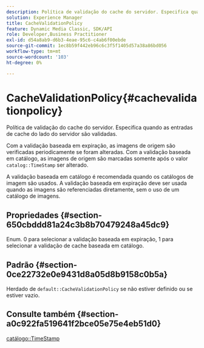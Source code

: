 ```yaml
---
description: Política de validação do cache do servidor. Especifica quando as entradas de cache do lado do servidor são validadas.
solution: Experience Manager
title: CacheValidationPolicy
feature: Dynamic Media Classic, SDK/API
role: Developer,Business Practitioner
exl-id: d54a8ab9-d6b3-4eae-95c6-c4ab6f00ebde
source-git-commit: 1ec8b59f442eb96c6c3f5f1405d57a38a86bd056
workflow-type: tm+mt
source-wordcount: '103'
ht-degree: 0%

---
```


# CacheValidationPolicy{#cachevalidationpolicy}

Política de validação do cache do servidor. Especifica quando as entradas de cache do lado do servidor são validadas.

Com a validação baseada em expiração, as imagens de origem são verificadas periodicamente se foram alteradas. Com a validação baseada em catálogo, as imagens de origem são marcadas somente após o valor `catalog::TimeStamp` ser alterado.

A validação baseada em catálogo é recomendada quando os catálogos de imagem são usados. A validação baseada em expiração deve ser usada quando as imagens são referenciadas diretamente, sem o uso de um catálogo de imagens.

## Propriedades {#section-650cbddd81a24c3b8b70479248a45dc9}

Enum. 0 para selecionar a validação baseada em expiração, 1 para selecionar a validação de cache baseada em catálogo.

## Padrão {#section-0ce22732e0e9431d8a05d8b9158c0b5a}

Herdado de `default::CacheValidationPolicy` se não estiver definido ou se estiver vazio.

## Consulte também {#section-a0c922fa519641f2bce05e75e4eb51d0}

[catálogo::TimeStamp](../../../../../is-api/image-catalog/image-serving-api-ref/c-image-catalog-reference/c-image-svg-data-reference/c-svg-data-reference/r-timestamp-svg.md#reference-59a27b72f4cb4a53a3baba83214c4ded)
